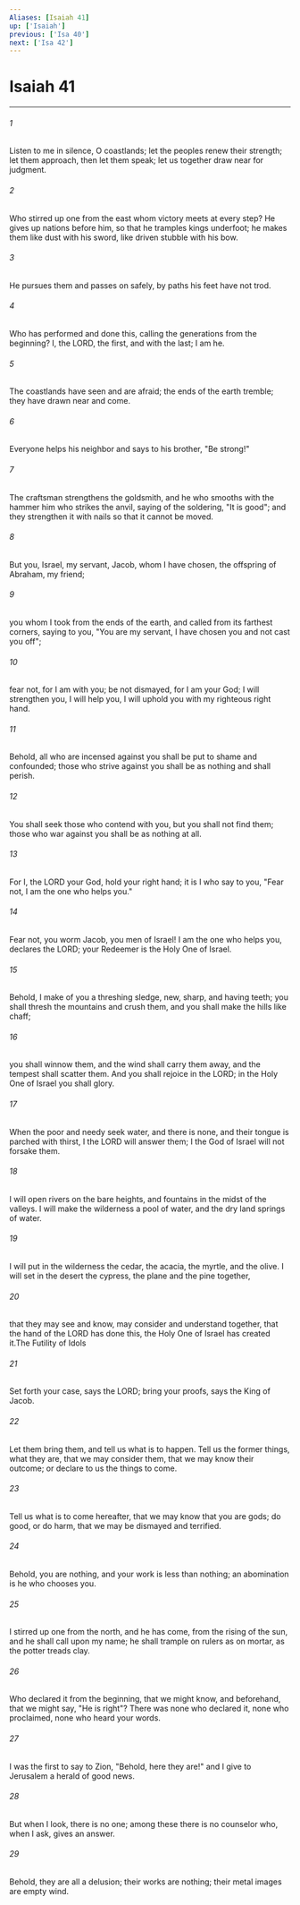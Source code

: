 ```yaml
---
Aliases: [Isaiah 41]
up: ['Isaiah']
previous: ['Isa 40']
next: ['Isa 42']
---
```

# Isaiah 41
***



###### 1 
Listen to me in silence, O coastlands; let the peoples renew their strength; let them approach, then let them speak; let us together draw near for judgment. 

###### 2 
Who stirred up one from the east whom victory meets at every step? He gives up nations before him, so that he tramples kings underfoot; he makes them like dust with his sword, like driven stubble with his bow. 

###### 3 
He pursues them and passes on safely, by paths his feet have not trod. 

###### 4 
Who has performed and done this, calling the generations from the beginning? I, the LORD, the first, and with the last; I am he. 

###### 5 
The coastlands have seen and are afraid; the ends of the earth tremble; they have drawn near and come. 

###### 6 
Everyone helps his neighbor and says to his brother, "Be strong!" 

###### 7 
The craftsman strengthens the goldsmith, and he who smooths with the hammer him who strikes the anvil, saying of the soldering, "It is good"; and they strengthen it with nails so that it cannot be moved. 

###### 8 
But you, Israel, my servant, Jacob, whom I have chosen, the offspring of Abraham, my friend; 

###### 9 
you whom I took from the ends of the earth, and called from its farthest corners, saying to you, "You are my servant, I have chosen you and not cast you off"; 

###### 10 
fear not, for I am with you; be not dismayed, for I am your God; I will strengthen you, I will help you, I will uphold you with my righteous right hand. 

###### 11 
Behold, all who are incensed against you shall be put to shame and confounded; those who strive against you shall be as nothing and shall perish. 

###### 12 
You shall seek those who contend with you, but you shall not find them; those who war against you shall be as nothing at all. 

###### 13 
For I, the LORD your God, hold your right hand; it is I who say to you, "Fear not, I am the one who helps you." 

###### 14 
Fear not, you worm Jacob, you men of Israel! I am the one who helps you, declares the LORD; your Redeemer is the Holy One of Israel. 

###### 15 
Behold, I make of you a threshing sledge, new, sharp, and having teeth; you shall thresh the mountains and crush them, and you shall make the hills like chaff; 

###### 16 
you shall winnow them, and the wind shall carry them away, and the tempest shall scatter them. And you shall rejoice in the LORD; in the Holy One of Israel you shall glory. 

###### 17 
When the poor and needy seek water, and there is none, and their tongue is parched with thirst, I the LORD will answer them; I the God of Israel will not forsake them. 

###### 18 
I will open rivers on the bare heights, and fountains in the midst of the valleys. I will make the wilderness a pool of water, and the dry land springs of water. 

###### 19 
I will put in the wilderness the cedar, the acacia, the myrtle, and the olive. I will set in the desert the cypress, the plane and the pine together, 

###### 20 
that they may see and know, may consider and understand together, that the hand of the LORD has done this, the Holy One of Israel has created it.The Futility of Idols 

###### 21 
Set forth your case, says the LORD; bring your proofs, says the King of Jacob. 

###### 22 
Let them bring them, and tell us what is to happen. Tell us the former things, what they are, that we may consider them, that we may know their outcome; or declare to us the things to come. 

###### 23 
Tell us what is to come hereafter, that we may know that you are gods; do good, or do harm, that we may be dismayed and terrified. 

###### 24 
Behold, you are nothing, and your work is less than nothing; an abomination is he who chooses you. 

###### 25 
I stirred up one from the north, and he has come, from the rising of the sun, and he shall call upon my name; he shall trample on rulers as on mortar, as the potter treads clay. 

###### 26 
Who declared it from the beginning, that we might know, and beforehand, that we might say, "He is right"? There was none who declared it, none who proclaimed, none who heard your words. 

###### 27 
I was the first to say to Zion, "Behold, here they are!" and I give to Jerusalem a herald of good news. 

###### 28 
But when I look, there is no one; among these there is no counselor who, when I ask, gives an answer. 

###### 29 
Behold, they are all a delusion; their works are nothing; their metal images are empty wind.
